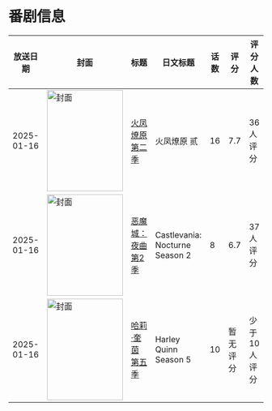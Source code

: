 # 番剧信息

|放送日期|封面|标题|日文标题|话数|评分|评分人数|
|---|---|---|---|---|---|---|
|2025-01-16|<img src="https://lain.bgm.tv/pic/cover/c/8e/da/456163_Z8JjZ.jpg" alt="封面" style="width:150px;height:200px;object-fit:cover;">|[火凤燎原 第二季](https://bangumi.tv/subject/456163)|火凤燎原 贰|16|7.7|36人评分|
|2025-01-16|<img src="https://lain.bgm.tv/pic/cover/c/75/0d/458596_yjJlM.jpg" alt="封面" style="width:150px;height:200px;object-fit:cover;">|[恶魔城：夜曲 第2季](https://bangumi.tv/subject/458596)|Castlevania: Nocturne Season 2|8|6.7|37人评分|
|2025-01-16|<img src="https://lain.bgm.tv/pic/cover/c/d3/52/465871_ZPx32.jpg" alt="封面" style="width:150px;height:200px;object-fit:cover;">|[哈莉·奎茵 第五季](https://bangumi.tv/subject/465871)|Harley Quinn Season 5|10|暂无评分|少于10人评分|
